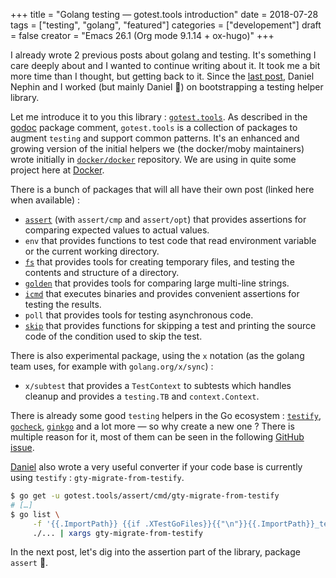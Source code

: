 +++
title = "Golang testing — gotest.tools introduction"
date = 2018-07-28
tags = ["testing", "golang", "featured"]
categories = ["developement"]
draft = false
creator = "Emacs 26.1 (Org mode 9.1.14 + ox-hugo)"
+++

I already wrote 2 previous posts about golang and testing. It's something I care deeply about and I wanted to continue
writing about it. It took me a bit more time than I thought, but getting back to it. Since the [last post](http://vincent.demeester.fr/posts/2017-04-22-golang-testing-golden-file/), Daniel Nephin
and I worked (but mainly Daniel 🤗) on bootstrapping a testing helper library.

Let me introduce it to you this library : [`gotest.tools`](https://gotest.tools). As described in the [godoc](https://godoc.org/gotest.tools) package comment, `gotest.tools` is a
collection of packages to augment `testing` and support common patterns. It's an enhanced and growing version of the
initial helpers we (the docker/moby maintainers) wrote initially in [`docker/docker`](https://github.com/docker/docker) repository. We are using in quite some
project here at [Docker](https://github.com).

There is a bunch of packages that will all have their own post (linked here when available) :

-   [`assert`](/posts/2018-08-16-gotest-tools-assertions/) (with `assert/cmp` and `assert/opt`) that provides assertions for comparing expected values to actual values.
-   `env` that provides functions to test code that read environment variable or the current working directory.
-   [`fs`](/posts/2018-09-14-gotest-tools-fs/) that provides tools for creating temporary files, and testing the contents and structure of a directory.
-   [`golden`](/posts/2018-09-06-gotest-tools-golden/) that provides tools for comparing large multi-line strings.
-   [`icmd`](/posts/2018-09-18-gotest-tools-icmd/) that executes binaries and provides convenient assertions for testing the results.
-   `poll` that provides tools for testing asynchronous code.
-   [`skip`](/posts/2018-09-01-gotest-tools-skip/) that provides functions for skipping a test and printing the source code of the condition used to skip the test.

There is also experimental package, using the `x` notation (as the golang team uses, for example with `golang.org/x/sync`) :

-   `x/subtest` that provides a `TestContext` to subtests which handles cleanup and provides a `testing.TB` and `context.Context`.

There is already some good `testing` helpers in the Go ecosystem : [`testify`](https://github.com/stretchr/testify), [`gocheck`](http://labix.org/gocheck), [`ginkgo`](https://github.com/onsi/ginkgo) and a lot more — so
why create a new one ? There is multiple reason for it, most of them can be seen in the following [GitHub issue](https://github.com/gotestyourself/gotest.tools/issues/49#issuecomment-362436026).

[Daniel](https://github.com/dnephin/) also wrote a very useful converter if your code base is currently using `testify` : `gty-migrate-from-testify`.

```sh
$ go get -u gotest.tools/assert/cmd/gty-migrate-from-testify
# […]
$ go list \
	 -f '{{.ImportPath}} {{if .XTestGoFiles}}{{"\n"}}{{.ImportPath}}_test{{end}}' \
	 ./... | xargs gty-migrate-from-testify
```

In the next post, let's dig into the assertion part of the library, package `assert` 👼.
